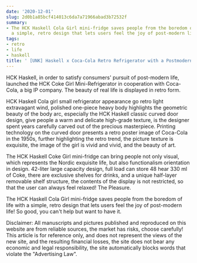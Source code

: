 ```yaml
---
date: '2020-12-01'
slug: 2d0b1a85bcf414013c6da7a71966abad3b72532f
summary:
- The HCK Haskell Cola Girl mini-fridge saves people from the boredom of life with
  a simple, retro design that lets users feel the joy of post-modern life!
tags:
- retro
- life
- haskell
title: ' [UNK] Haskell x Coca-Cola Retro Refrigerator with a Postmodernist Feel '
---
```


 HCK Haskell, in order to satisfy consumers' pursuit of post-modern life, launched the HCK Coke Girl Mini-Refrigerator in cooperation with Coca-Cola, a big IP company. The beauty of real life is displayed in retro form.

HCK Haskell Cola girl small refrigerator appearance go retro light extravagant wind, polished one-piece heavy body highlights the geometric beauty of the body arc, especially the HCK Haskell classic curved door design, give people a warm and delicate high-grade texture, is the designer spent years carefully carved out of the precious masterpiece. Printing technology on the curved door presents a retro poster image of Coca-Cola in the 1950s, further highlighting the retro trend, the picture texture is exquisite, the image of the girl is vivid and vivid, and the beauty of art.

The HCK Haskell Coke Girl mini-fridge can bring people not only visual, which represents the Nordic exquisite life, but also functionalism orientation in design. 42-liter large capacity design, full load can store 48 hear 330 ml of Coke, there are exclusive shelves for drinks, and a unique half-layer removable shelf structure, the contents of the display is not restricted, so that the user can always feel relaxed! The Pleasure.

The HCK Haskell Cola Girl mini-fridge saves people from the boredom of life with a simple, retro design that lets users feel the joy of post-modern life! So good, you can't help but want to have it.

  

Disclaimer: All manuscripts and pictures published and reproduced on this website are from reliable sources, the market has risks, choose carefully! This article is for reference only, and does not represent the views of the new site, and the resulting financial losses, the site does not bear any economic and legal responsibility, the site automatically blocks words that violate the "Advertising Law".

 
        